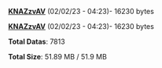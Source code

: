 [**KNAZzvAV**](/data/KNAZzvAV.txt) (02/02/23 - 04:23)- 16230 bytes

[**KNAZzvAV**](/data/KNAZzvAV.txt) (02/02/23 - 04:23)- 16230 bytes

**Total Datas**: 7813

**Total Size**: 51.89 MB / 51.9 MB